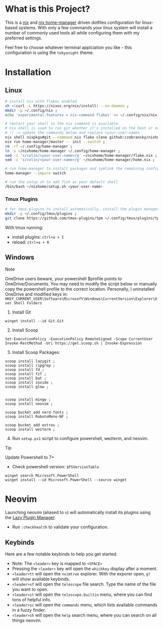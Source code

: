# What is this Project?

This is a [nix](https://nixos.org/) and [nix home-manager](https://github.com/nix-community/home-manager) driven dotfiles configuration for linux-based systems. With only a few commands your linux system will install a number of commonly used tools all while configuring them with my preferred settings.  

Feel free to choose whatever terminal applciation you like - this configuration is using the `tokyonight` theme.

# Installation
## Linux

```sh
# install nix with flakes enabled
sh <(curl -L https://nixos.org/nix/install) --no-daemon ;
mkdir -p ~/.config/nix ;
echo 'experimental-features = nix-command flakes' >> ~/.config/nix/nix.conf ;

# restart your shell so the nix command is available
# nix shell is used to run git whether it's installed on the host or not
# !! -> update the commands below and replace <your-user-name>
nix shell nixpkgs#git --command nix flake clone github:czabransky/nixhome --dest ~/nixhome ;
nix run home-manager/master -- init --switch ;
rm -rf ~/.config/home-manager ;
ln -s ~/nixhome/home-manager ~/.config/home-manager ;
sed -i 's/colin/<your-user-name>/g' ~/nixhome/home-manager/flake.nix ;
sed -i 's/colin/<your-user-name>/g' ~/nixhome/home-manager/home.nix ;

# run home-manager to install packages and symlink the remaining configuration files
home-manager --impure switch

# run the setup.sh to add fish as your default shell
/bin/bash ~/nixhome/setup.sh <your-user-name>
```

### Tmux Plugins

```sh
# for tmux plugins to install automatically, install the plugin manager first
mkdir -p ~/.config/tmux/plugins ;
git clone https://github.com/tmux-plugins/tpm ~/.config/tmux/plugins/tpm ;
```
With tmux running: 
- install plugins: `ctrl+a + I`
- reload: `ctrl+a + R`

## Windows
> [!NOTE]
>	OneDrive users beware, your powershell $profile points to OneDrive/Documents.
>   You may need to modify the script below or manually copy the powershell profile to the correct location.
>   Personally, I uninstalled OneDrive and modified keys in:
>   `HKEY_CURRENT_USER\Software\Microsoft\Windows\CurrentVersion\Explorer\User Shell Folders`

1. Install Git
```pwsh 
winget install --id Git.Git
```
2. Install Scoop
```pwsh
Set-ExecutionPolicy -ExecutionPolicy RemoteSigned -Scope CurrentUser
Invoke-RestMethod -Uri https://get.scoop.sh | Invoke-Expression
```
3. Install Scoop Packages:
```pwsh
scoop install lazygit ;
scoop install ripgrep ;
scoop install fd ;
scoop install fzf ;
scoop install bat ;
scoop install zoxide ;
scoop install glow ;


scoop install mingw ;
scoop install neovim ;

scoop bucket add nerd-fonts ;
scoop install RobotoMono-NF ;

scoop bucket add extras ;
scoop install wezterm ;
```

4. Run `setup.ps1` script to configure powershell, wezterm, and neovim.

> [!TIP] 
> Update Powershell to 7+
> - Check powershell version: `$PSVersionTable`
```pwsh
winget search Microsoft.PowerShell
winget install --id Microsoft.PowerShell --source winget
```

# Neovim

Launching neovim (aliased to `n`) will automatically install its plugins using the [Lazy Plugin Manager](https://github.com/folke/lazy.nvim).
- Run `:checkhealth` to validate your configuration.

## Keybinds

Here are a few notable keybinds to help you get started.

- Note: The `<leader>` key is mapped to `<SPACE>`
- Pressing the `<leader>` key will open the `whichkey` display after a moment.
- `<leader>tt` will open the `nvimtree` explorer. With the exporer open, `g?` will show available keybinds. 
- `<leader>sf` will open the `telescope` file search. Type the name of the file you want to open.
- `<leader>st` will open the `telescope.builtin` menu, where you can find tons of helpful info.
- `<leader>sc` will open the `commands` menu, which lists available commands in a fuzzy finder.
- `<leader>sh` will open the `help` search menu, where you can search on all things neovim.
